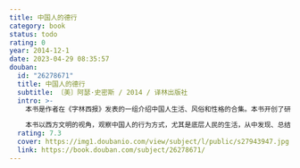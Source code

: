 ```yaml
---
title: 中国人的德行
category: book
status: todo
rating: 0
year: 2014-12-1
date: 2023-04-29 08:35:57
douban:
  id: "26278671"
  title: 中国人的德行
  subtitle: 〔美〕阿瑟·史密斯 / 2014 / 译林出版社
  intro: >-
    本书是作者在《字林西报》发表的一组介绍中国人生活、风俗和性格的合集。本书开创了研究中国国民性的先河，将那个时代的中国观作了鞭辟入里的剖析，是这方面第一本带有社会学性质的著述，对后世学人影响颇深，具有深刻的历史意义及社会地位。

    本书以西方文明的视角，观察中国人的行为方式，尤其是底层人民的生活，从中发现、总结出中国人的性格，以及中国文化的特质。内容具体、细致、生动，分析透彻，一针见血。
  rating: 7.3
  cover: https://img1.doubanio.com/view/subject/l/public/s27943947.jpg
  link: https://book.douban.com/subject/26278671/
---
```


